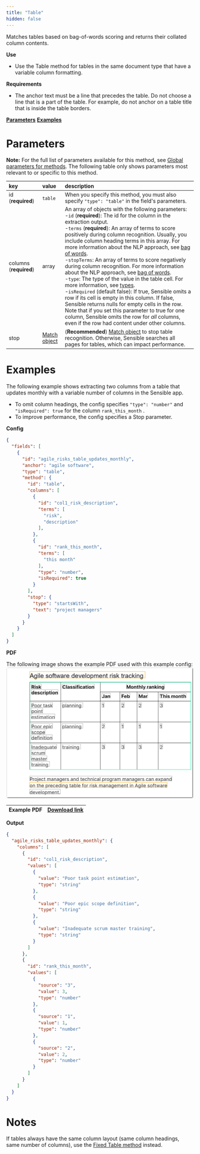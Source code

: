 ```yaml
---
title: "Table"
hidden: false
---
```

Matches tables based on bag-of-words scoring and returns their collated column contents.

**Use**

- Use the Table method for tables in the same document type that have a variable column formatting.

**Requirements**

- The anchor text must be a line that precedes the table.  Do not choose a line that is a part of the table. For example, do not anchor on a table title that is inside the table borders. 

[**Parameters**](doc:table#parameters)
[**Examples**](doc:table#examples)


Parameters
=====

**Note:** For the full list of parameters available for this method, see [Global parameters for methods](doc:method#global-parameters-for-methods). The following table only shows parameters most relevant to or specific to this method.

| key                    | value                     | description                                                  |
| :--------------------- | :------------------------ | :----------------------------------------------------------- |
| id (**required**)      | `table`                   | When you specify this method, you must also specify `"type": "table"` in the field's parameters. |
| columns (**required**) | array                     | An array of objects with the following parameters: <br/> -`id` (**required**): The id for the column in the extraction output. <br/>  -`terms` (**required**): An array of terms to score positively during column recognition. Usually, you include column heading terms in this array. For more information about the NLP approach, see [bag of words](doc:bag-of-words).  <br/> -`stopTerms`: An array of terms to score negatively during column recognition. For more information about the NLP approach, see [bag of words](doc:bag-of-words). <br/> -`type`: The type of the value in the table cell. For more information, see [types](doc:types). <br/>  -`isRequired` (default false): If true, Sensible omits a row if its cell is empty in this column. If false, Sensible returns nulls for empty cells in the row. Note that if you set this parameter to true for one column, Sensible omits the row for *all* columns, even if the row had content under other columns. |
| stop                   | [Match object](doc:match) | (**Recommended**)  [Match object](doc:match)  to stop table recognition. Otherwise, Sensible searches all pages for tables, which can impact performance. |

Examples
====

The following example shows extracting two columns from a table that updates monthly with a variable number of columns in the Sensible app.

- To omit column headings, the config specifies `"type": "number"` and `"isRequired": true` for the column `rank_this_month` .
- To improve performance, the config specifies a Stop parameter.


**Config**

```json
{
  "fields": [
    {
      "id": "agile_risks_table_updates_monthly",
      "anchor": "agile software",
      "type": "table",
      "method": {
        "id": "table",
        "columns": [
          {
            "id": "col1_risk_description",
            "terms": [
              "risk",
              "description"
            ],
          },
          {
            "id": "rank_this_month",
            "terms": [
              "this month"
            ],
            "type": "number",
            "isRequired": true
          }
        ],
        "stop": {
          "type": "startsWith",
          "text": "project managers"
        }
      }
    }
  ]
}
```
**PDF**

The following image shows the example PDF used with this example config: ![Click to enlarge](https://raw.githubusercontent.com/sensible-hq/sensible-docs/main/readme-sync/assets/v0/images/final/table_dynamic.png)

| Example PDF | [Download link](https://raw.githubusercontent.com/sensible-hq/sensible-docs/main/readme-sync/assets/v0/pdfs/table_dynamic.pdf) |
| --------------------- | ------------------------------------------------------------ |

**Output**
```json
{
  "agile_risks_table_updates_monthly": {
    "columns": [
      {
        "id": "col1_risk_description",
        "values": [
          {
            "value": "Poor task point estimation",
            "type": "string"
          },
          {
            "value": "Poor epic scope definition",
            "type": "string"
          },
          {
            "value": "Inadequate scrum master training",
            "type": "string"
          }
        ]
      },
      {
        "id": "rank_this_month",
        "values": [
          {
            "source": "3",
            "value": 3,
            "type": "number"
          },
          {
            "source": "1",
            "value": 1,
            "type": "number"
          },
          {
            "source": "2",
            "value": 2,
            "type": "number"
          }
        ]
      }
    ]
  }
}
```

Notes
====

If tables always have the same column layout (same column headings, same number of columns), use the [Fixed Table method](doc:fixed-table) instead. 

